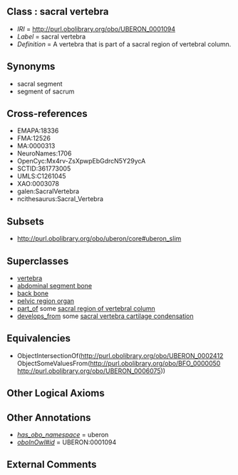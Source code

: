 
## Class : sacral vertebra

 * *IRI* = http://purl.obolibrary.org/obo/UBERON_0001094
 * *Label* = sacral vertebra
 * *Definition* = A vertebra that is part of a sacral region of vertebral column.

## Synonyms

 * sacral segment
 * segment of sacrum

## Cross-references

 * EMAPA:18336
 * FMA:12526
 * MA:0000313
 * NeuroNames:1706
 * OpenCyc:Mx4rv-ZsXpwpEbGdrcN5Y29ycA
 * SCTID:361773005
 * UMLS:C1261045
 * XAO:0003078
 * galen:SacralVertebra
 * ncithesaurus:Sacral_Vertebra

## Subsets

 * http://purl.obolibrary.org/obo/uberon/core#uberon_slim

## Superclasses

 * [vertebra](../../UBERON/12/UBERON_0002412.md)
 * [abdominal segment bone](../../UBERON/28/UBERON_0003828.md)
 * [back bone](../../UBERON/47/UBERON_0004247.md)
 * [pelvic region organ](../../UBERON/79/UBERON_0005179.md)
 * [part_of](../../BFO/50/BFO_0000050.md) some [sacral region of vertebral column](../../UBERON/75/UBERON_0006075.md)
 * [develops_from](../../RO/02/RO_0002202.md) some [sacral vertebra cartilage condensation](../../UBERON/45/UBERON_0010745.md)

## Equivalencies

 * ObjectIntersectionOf(<http://purl.obolibrary.org/obo/UBERON_0002412> ObjectSomeValuesFrom(<http://purl.obolibrary.org/obo/BFO_0000050> <http://purl.obolibrary.org/obo/UBERON_0006075>))

## Other Logical Axioms


## Other Annotations

 * *[has_obo_namespace](../../ce/oboInOwl#hasOBONamespace.md)* = uberon
 * *[oboInOwl#id](../../id/oboInOwl#id.md)* = UBERON:0001094

## External Comments

